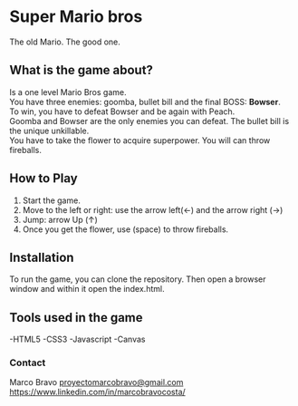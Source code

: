 # **Super Mario bros**

The old Mario. The good one.

## **What is the game about?**
Is a one level Mario Bros game. <br>
You have three enemies: goomba, bullet bill and the final BOSS: **Bowser**. <br>
To win, you have to defeat Bowser and be again with Peach. <br>
Goomba and Bowser are the only enemies you can defeat. The bullet bill is the unique unkillable. <br>
You have to take the flower to acquire superpower. You will can throw fireballs. <br>

## **How to Play**
1. Start the game.
2. Move to the left or right: use the arrow left(<-) and the arrow right (->)
3. Jump: arrow Up (↑)
4. Once you get the flower, use (space) to throw fireballs.

## **Installation**
To run the game, you can clone the repository. Then open a browser window and within it open the index.html.

## **Tools used in the game**
 -HTML5
 -CSS3
 -Javascript
 -Canvas

 ### **Contact**
 Marco Bravo
 proyectomarcobravo@gmail.com
 https://www.linkedin.com/in/marcobravocosta/
 


